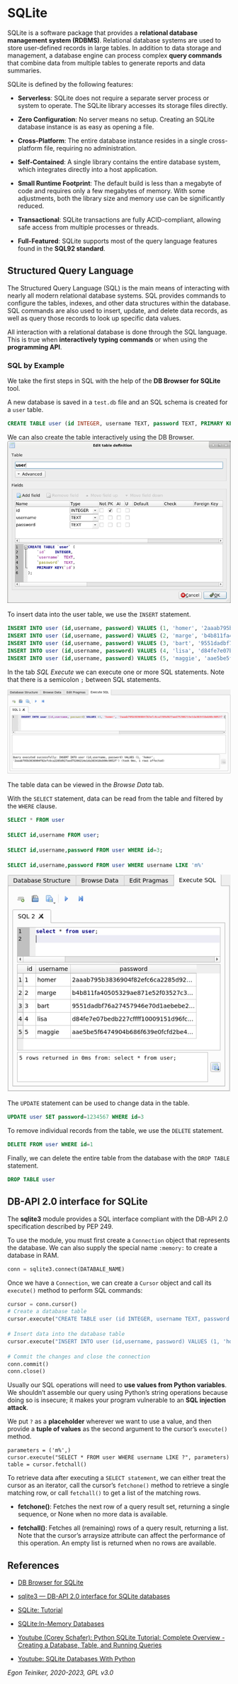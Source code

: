 # SQLite 

SQLite is a software package that provides a **relational database management system (RDBMS)**. 
Relational database systems are used to store user-defined records in large tables. 
In addition to data storage and management, a database engine can process complex **query commands** 
that combine data from multiple tables to generate reports and data summaries.

SQLite is defined by the following features: 
* **Serverless**: SQLite does not require a separate server process or system to operate. 
    The SQLite library accesses its storage files directly. 
    
* **Zero Configuration**: No server means no setup. 
    Creating an SQLite database instance is as easy as opening a file. 
    
* **Cross-Platform**: The entire database instance resides in a single cross-platform file, 
    requiring no administration. 
    
* **Self-Contained**: A single library contains the entire database system, which integrates 
    directly into a host application.

* **Small Runtime Footprint**: The default build is less than a megabyte of code and requires only 
    a few megabytes of memory. With some adjustments, both the library size and memory use can be 
    significantly reduced. 
    
* **Transactional**: SQLite transactions are fully ACID-compliant, allowing safe access from 
    multiple processes or threads. 
    
* **Full-Featured**: SQLite supports most of the query language features found in the **SQL92 standard**. 



## Structured Query Language 

The Structured Query Language (SQL) is the main means of interacting with nearly all modern 
relational database systems. 
SQL provides commands to configure the tables, indexes, and other data structures within the 
database. 
SQL commands are also used to insert, update, and delete data records, as well as query those 
records to look up specific data values.

All interaction with a relational database is done through the SQL language. 
This is true when **interactively typing commands** or when using the **programming API**.

### SQL by Example

We take the first steps in SQL with the help of the **DB Browser for SQLite** tool.

A new database is saved in a `test.db` file and an SQL schema is created for a `user` table.

```SQL
CREATE TABLE user (id INTEGER, username TEXT, password TEXT, PRIMARY KEY(id))
```

We can also create the table interactively using the DB Browser.
![DB Browser - Create](figures/db-browser-create.png)

To insert data into the user table, we use the `INSERT` statement.
```SQL
INSERT INTO user (id,username, password) VALUES (1, 'homer', '2aaab795b3836904f82efc6ca2285d927aed75206214e1da383418eb90c9052f');
INSERT INTO user (id,username, password) VALUES (2, 'marge', 'b4b811fa40505329ae871e52f03527c3720c9af7fb8607819658535c5484c41e');
INSERT INTO user (id,username, password) VALUES (3, 'bart', '9551dadbf76a27457946e70d1aebebe2132f8d3bce6378d216c11853524dd3a6');
INSERT INTO user (id,username, password) VALUES (4, 'lisa', 'd84fe7e07bedb227cffff10009151d96fc944f6a1bd37cff60e8e4626a1eb1c3');
INSERT INTO user (id,username, password) VALUES (5, 'maggie', 'aae5be5f6474904b686f639e0fcfd2be440121cd889fa381a94b71750758345e');
```
In the tab _SQL Execute_ we can execute one or more SQL statements. 
Note that there is a semicolon `;` between SQL statements.

![DB Browser - Create](figures/db-browser-insert.png)

The table data can be viewed in the _Browse Data_ tab.

With the `SELECT` statement, data can be read from the table and filtered by the `WHERE` clause.

```SQL
SELECT * FROM user

SELECT id,username FROM user;

SELECT id,username,password FROM user WHERE id=3;

SELECT id,username,password FROM user WHERE username LIKE 'm%'
```
![DB Browser - Create](figures/db-browser-select.png)

The `UPDATE` statement can be used to change data in the table.
```SQL
UPDATE user SET password=1234567 WHERE id=3
```

To remove individual records from the table, we use the `DELETE` statement.
```SQL
DELETE FROM user WHERE id=1
```

Finally, we can delete the entire table from the database with the `DROP TABLE` statement.
```SQL
DROP TABLE user
```

## DB-API 2.0 interface for SQLite

The **sqlite3** module provides a SQL interface compliant with the DB-API 2.0 specification described by PEP 249.

To use the module, you must first create a `Connection` object that represents the database.
We can also supply the special name `:memory:` to create a database in RAM.
```Python
conn = sqlite3.connect(DATABALE_NAME)
```

Once we have a `Connection`, we can create a `Cursor` object and call its `execute()` method 
to perform SQL commands:
```Python
cursor = conn.cursor()
# Create a database table
cursor.execute("CREATE TABLE user (id INTEGER, username TEXT, password TEXT, PRIMARY KEY(id))")

# Insert data into the database table
cursor.execute("INSERT INTO user (id,username, password) VALUES (1, 'homer' '2aaab795b3836904f82efc6ca2285d927aed75206214e1da383418eb90c9052f')")

# Commit the changes and close the connection
conn.commit()
conn.close()
```

Usually our SQL operations will need to **use values from Python variables**. 
We shouldn’t assemble our query using Python’s string operations because doing so is insecure; it makes your program vulnerable to an **SQL injection attack**.

We put `?` as a **placeholder** wherever we want to use a value, and then 
provide a **tuple of values** as the second argument to the cursor’s `execute()` method. 
```
parameters = ('m%',)
cursor.execute("SELECT * FROM user WHERE username LIKE ?", parameters)
table = cursor.fetchall()
```

To retrieve data after executing a `SELECT statement`, we can either treat the 
cursor as an iterator, call the cursor’s `fetchone()` method to retrieve a single matching row, or call `fetchall()` to get a list of the matching rows.

* **fetchone()**: 
    Fetches the next row of a query result set, returning a single sequence, or None when no more data is available.

* **fetchall()**:
Fetches all (remaining) rows of a query result, returning a list. Note that the cursor’s arraysize attribute can affect the performance of this operation. An empty list is returned when no rows are available.

## References
* [DB Browser for SQLite](https://sqlitebrowser.org/)
* [sqlite3 — DB-API 2.0 interface for SQLite databases](https://docs.python.org/3.8/library/sqlite3.html)
* [SQLite: Tutorial](https://www.sqlitetutorial.net/)
* [SQLite:In-Memory Databases](https://www.sqlite.org/inmemorydb.html)

* [Youtube (Corey Schafer): Python SQLite Tutorial: Complete Overview - Creating a Database, Table, and Running Queries](https://youtu.be/pd-0G0MigUA)
* [Youtube: SQLite Databases With Python](https://youtu.be/byHcYRpMgI4)

*Egon Teiniker, 2020-2023, GPL v3.0*
